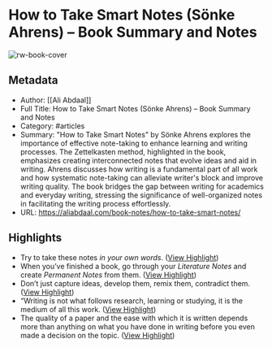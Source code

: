 # How to Take Smart Notes (Sönke Ahrens) – Book Summary and Notes

![rw-book-cover](https://aliabdaal.com/wp-content/uploads/2023/01/How-to-Take-Smart-Notes.jpg)

## Metadata
- Author: [[Ali Abdaal]]
- Full Title: How to Take Smart Notes (Sönke Ahrens) – Book Summary and Notes
- Category: #articles
- Summary: "How to Take Smart Notes" by Sönke Ahrens explores the importance of effective note-taking to enhance learning and writing processes. The Zettelkasten method, highlighted in the book, emphasizes creating interconnected notes that evolve ideas and aid in writing. Ahrens discusses how writing is a fundamental part of all work and how systematic note-taking can alleviate writer's block and improve writing quality. The book bridges the gap between writing for academics and everyday writing, stressing the significance of well-organized notes in facilitating the writing process effortlessly.
- URL: https://aliabdaal.com/book-notes/how-to-take-smart-notes/

## Highlights
- Try to take these notes *in your own words*. ([View Highlight](https://read.readwise.io/read/01hrcmb18pjfg0aypb1j65j16a))
- When you’ve finished a book, go through your *Literature Notes* and create *Permanent Notes* from them. ([View Highlight](https://read.readwise.io/read/01hrcmdz9h56efn6v7epqj334d))
- Don’t just capture ideas, develop them, remix them, contradict them. ([View Highlight](https://read.readwise.io/read/01hrcmd1y5x86h8fh3qfd577gh))
- “Writing is not what follows research, learning or studying, it is the medium of all this work. ([View Highlight](https://read.readwise.io/read/01hrcmk3ve064kb1qsbp9es294))
- The quality of a paper and the ease with which it is written depends more than anything on what you have done in writing before you even made a decision on the topic. ([View Highlight](https://read.readwise.io/read/01hrcmme154jgx5052xzy8sefv))
